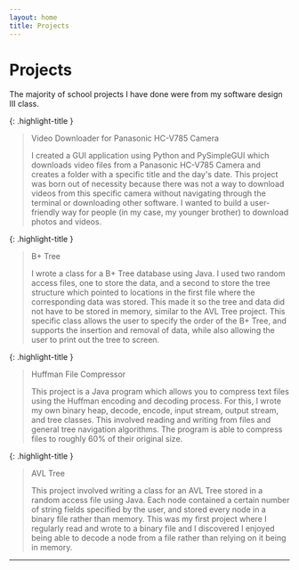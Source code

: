 ```yaml
---
layout: home
title: Projects
---
```

# Projects

The majority of school projects I have done were from my software design III class.

{: .highlight-title }
> Video Downloader for Panasonic HC-V785 Camera 
>
> I created a GUI application using Python and PySimpleGUI which downloads video files from a Panasonic HC-V785 Camera and creates a folder with a specific title and the day's date. This project was born out of necessity because there was not a way to download videos from this specific camera without navigating through the terminal or downloading other software. I wanted to build a user-friendly way for people (in my case, my younger brother) to download photos and videos.

{: .highlight-title }
> B+ Tree
>
> I wrote a class for a B+ Tree database using Java. I used two random access files, one to store the data, and a second to store the tree structure which pointed to locations in the first file where the corresponding data was stored. This made it so the tree and data did not have to be stored in memory, similar to the AVL Tree project. This specific class allows the user to specify the order of the B+ Tree, and supports the insertion and removal of data, while also allowing the user to print out the tree to screen.

{: .highlight-title }
> Huffman File Compressor
>
> This project is a Java program which allows you to compress text files using the Huffman encoding and decoding process. For this, I wrote my own binary heap, decode, encode, input stream, output stream, and tree classes. This involved reading and writing from files and general tree navigation algorithms. The program is able to compress files to roughly 60% of their original size.

{: .highlight-title }
> AVL Tree
>
> This project involved writing a class for an AVL Tree stored in a random access file using Java. Each node contained a certain number of string fields specified by the user, and stored every node in a binary file rather than memory. This was my first project where I regularly read and wrote to a binary file and I discovered I enjoyed being able to decode a node from a file rather than relying on it being in memory. 



----
